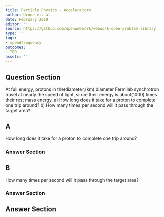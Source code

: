 ```yaml
---
title: Particle Physics - Accelerators
author: Urone et. al
date: February 2018
editor: ''
source: https://github.com/openwebwork/webwork-open-problem-library
type: ''
tags:
- speedfrequency
outcomes:
- TBD
assets: ''
---
```


## Question Section 

At full energy, protons in the(diameter,(km) diameter Fermilab synchrotron travel at nearly
the speed of light, since their energy is about(1000) times their rest mass energy. 
a) How long does it take for a proton to complete one trip around? 
b) How many times per second will it pass through the target area?

## A
How long does it take for a proton to complete one trip around? 
### Answer Section
## B
How many times per second will it pass through the target area?
### Answer Section


## Answer Section

